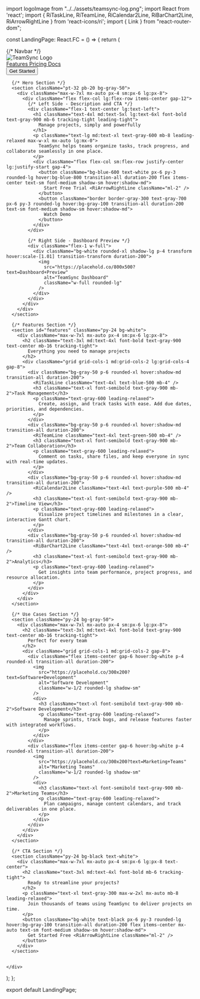 import logoImage from "../../assets/teamsync-log.png";
import React from 'react';
import { 
  RiTaskLine, 
  RiTeamLine, 
  RiCalendar2Line, 
  RiBarChart2Line,
  RiArrowRightLine 
} from 'react-icons/ri';
import { Link } from "react-router-dom";

const LandingPage: React.FC = () => {
  return (
    <div className="min-h-screen font-sans bg-gray-50">
      {/* Navbar */}
      <nav className="bg-white shadow-sm fixed w-full z-10">
        <div className="max-w-7xl mx-auto px-4 sm:px-6 lg:px-8">
          <div className="flex justify-between h-16 items-center">
            <div className="flex items-center space-x-8">
              <img 
                src={logoImage} 
                alt="TeamSync Logo" 
                className="h-14 w-auto"
              />
              <div className="hidden md:flex items-center space-x-6">
                <a href="#features" className="text-gray-600 hover:text-gray-900 transition-colors duration-200 text-sm font-medium">
                  Features
                </a>
                <a href="#pricing" className="text-gray-600 hover:text-gray-900 transition-colors duration-200 text-sm font-medium">
                  Pricing
                </a>
                <a href="#docs" className="text-gray-600 hover:text-gray-900 transition-colors duration-200 text-sm font-medium">
                  Docs
                </a>
              </div>
            </div>
            <Link to="/login" className="flex items-center">
              <button className="bg-blue-600 text-white px-5 py-2 rounded-lg hover:bg-blue-800 transition-colors duration-200 text-sm font-medium">
                Get Started
              </button>
            </Link>
          </div>
        </div>
      </nav>

      {/* Hero Section */}
      <section className="pt-32 pb-20 bg-gray-50">
        <div className="max-w-7xl mx-auto px-4 sm:px-6 lg:px-8">
          <div className="flex flex-col lg:flex-row items-center gap-12">
            {/* Left Side - Description and CTA */}
            <div className="flex-1 text-center lg:text-left">
              <h1 className="text-4xl md:text-5xl lg:text-6xl font-bold text-gray-900 mb-6 tracking-tight leading-tight">
                Manage projects, simply and powerfully
              </h1>
              <p className="text-lg md:text-xl text-gray-600 mb-8 leading-relaxed max-w-xl mx-auto lg:mx-0">
                TeamSync helps teams organize tasks, track progress, and collaborate seamlessly in one place.
              </p>
              <div className="flex flex-col sm:flex-row justify-center lg:justify-start gap-4">
                <button className="bg-blue-600 text-white px-6 py-3 rounded-lg hover:bg-blue-800 transition-all duration-200 flex items-center text-sm font-medium shadow-sm hover:shadow-md">
                  Start Free Trial <RiArrowRightLine className="ml-2" />
                </button>
                <button className="border border-gray-300 text-gray-700 px-6 py-3 rounded-lg hover:bg-gray-100 transition-all duration-200 text-sm font-medium shadow-sm hover:shadow-md">
                  Watch Demo
                </button>
              </div>
            </div>

            {/* Right Side - Dashboard Preview */}
            <div className="flex-1 w-full">
              <div className="bg-white rounded-xl shadow-lg p-4 transform hover:scale-[1.01] transition-transform duration-200">
                <img 
                  src="https://placehold.co/800x500?text=Dashboard+Preview" 
                  alt="TeamSync Dashboard"
                  className="w-full rounded-lg"
                />
              </div>
            </div>
          </div>
        </div>
      </section>

      {/* Features Section */}
      <section id="features" className="py-24 bg-white">
        <div className="max-w-7xl mx-auto px-4 sm:px-6 lg:px-8">
          <h2 className="text-3xl md:text-4xl font-bold text-gray-900 text-center mb-16 tracking-tight">
            Everything you need to manage projects
          </h2>
          <div className="grid grid-cols-1 md:grid-cols-2 lg:grid-cols-4 gap-8">
            <div className="bg-gray-50 p-6 rounded-xl hover:shadow-md transition-all duration-200">
              <RiTaskLine className="text-4xl text-blue-500 mb-4" />
              <h3 className="text-xl font-semibold text-gray-900 mb-2">Task Management</h3>
              <p className="text-gray-600 leading-relaxed">
                Create, assign, and track tasks with ease. Add due dates, priorities, and dependencies.
              </p>
            </div>
            <div className="bg-gray-50 p-6 rounded-xl hover:shadow-md transition-all duration-200">
              <RiTeamLine className="text-4xl text-green-500 mb-4" />
              <h3 className="text-xl font-semibold text-gray-900 mb-2">Team Collaboration</h3>
              <p className="text-gray-600 leading-relaxed">
                Comment on tasks, share files, and keep everyone in sync with real-time updates.
              </p>
            </div>
            <div className="bg-gray-50 p-6 rounded-xl hover:shadow-md transition-all duration-200">
              <RiCalendar2Line className="text-4xl text-purple-500 mb-4" />
              <h3 className="text-xl font-semibold text-gray-900 mb-2">Timeline View</h3>
              <p className="text-gray-600 leading-relaxed">
                Visualize project timelines and milestones in a clear, interactive Gantt chart.
              </p>
            </div>
            <div className="bg-gray-50 p-6 rounded-xl hover:shadow-md transition-all duration-200">
              <RiBarChart2Line className="text-4xl text-orange-500 mb-4" />
              <h3 className="text-xl font-semibold text-gray-900 mb-2">Analytics</h3>
              <p className="text-gray-600 leading-relaxed">
                Get insights into team performance, project progress, and resource allocation.
              </p>
            </div>
          </div>
        </div>
      </section>

      {/* Use Cases Section */}
      <section className="py-24 bg-gray-50">
        <div className="max-w-7xl mx-auto px-4 sm:px-6 lg:px-8">
          <h2 className="text-3xl md:text-4xl font-bold text-gray-900 text-center mb-16 tracking-tight">
            Perfect for every team
          </h2>
          <div className="grid grid-cols-1 md:grid-cols-2 gap-8">
            <div className="flex items-center gap-6 hover:bg-white p-4 rounded-xl transition-all duration-200">
              <img 
                src="https://placehold.co/300x200?text=Software+Development"
                alt="Software Development"
                className="w-1/2 rounded-lg shadow-sm"
              />
              <div>
                <h3 className="text-xl font-semibold text-gray-900 mb-2">Software Development</h3>
                <p className="text-gray-600 leading-relaxed">
                  Manage sprints, track bugs, and release features faster with integrated workflows.
                </p>
              </div>
            </div>
            <div className="flex items-center gap-6 hover:bg-white p-4 rounded-xl transition-all duration-200">
              <img 
                src="https://placehold.co/300x200?text=Marketing+Teams"
                alt="Marketing Teams"
                className="w-1/2 rounded-lg shadow-sm"
              />
              <div>
                <h3 className="text-xl font-semibold text-gray-900 mb-2">Marketing Teams</h3>
                <p className="text-gray-600 leading-relaxed">
                  Plan campaigns, manage content calendars, and track deliverables in one place.
                </p>
              </div>
            </div>
          </div>
        </div>
      </section>

      {/* CTA Section */}
      <section className="py-24 bg-black text-white">
        <div className="max-w-7xl mx-auto px-4 sm:px-6 lg:px-8 text-center">
          <h2 className="text-3xl md:text-4xl font-bold mb-6 tracking-tight">
            Ready to streamline your projects?
          </h2>
          <p className="text-xl text-gray-300 max-w-2xl mx-auto mb-8 leading-relaxed">
            Join thousands of teams using TeamSync to deliver projects on time.
          </p>
          <button className="bg-white text-black px-6 py-3 rounded-lg hover:bg-gray-100 transition-all duration-200 flex items-center mx-auto text-sm font-medium shadow-sm hover:shadow-md">
            Get Started Free <RiArrowRightLine className="ml-2" />
          </button>
        </div>
      </section>

   
    </div>
  );
};

export default LandingPage;